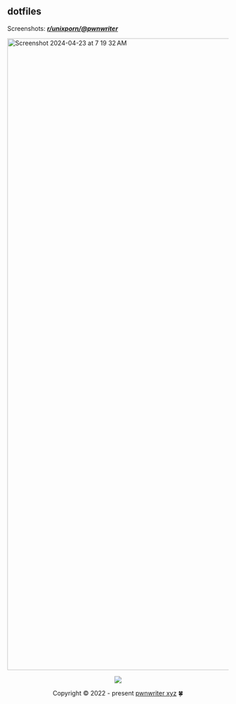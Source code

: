 ## dotfiles

Screenshots: [***r/unixporn/@pwnwriter***][porn]

<img width="1440" alt="Screenshot 2024-04-23 at 7 19 32 AM" src="https://github.com/pwnwriter/nix/assets/90331517/1c76e395-c854-42a6-b88a-ded7d99e4ad6">

<p align="center"><img src="https://raw.githubusercontent.com/catppuccin/catppuccin/main/assets/footers/gray0_ctp_on_line.svg?sanitize=true" /></p>
<p align="center">Copyright &copy; 2022 - present <a href="https://pwnwriter.xyz" target="_blank"> pwnwriter xyz<a> 🍀</a> 

[porn]: https://www.reddit.com/r/unixporn/search?q=author%3ANabeen0x01&sort=new&restrict_sr=on&t=all
